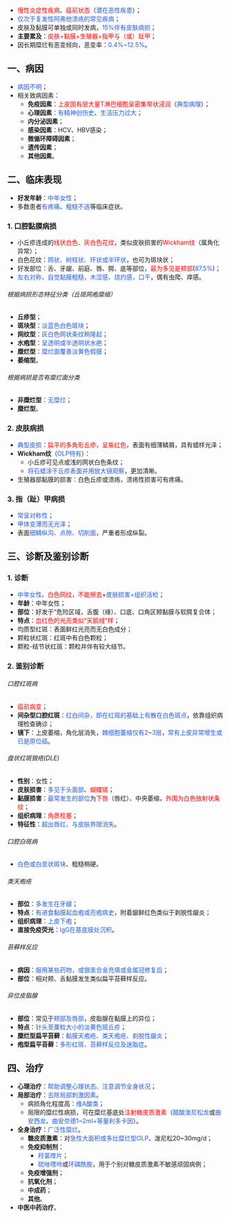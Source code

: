 * <font color="#ff0000">慢性炎症性疾病</font>、<font color="#ff0000">癌前状态</font>（<font color="#245bdb">潜在恶性疾患</font>）；
* <font color="#245bdb">仅次于复发性阿弗他溃疡的常见疾病</font>；
* 皮肤及黏膜可单独或同时发病，<font color="#245bdb">15%伴有皮肤病损</font>；
* **主要累及**：<font color="#ff0000">皮肤+黏膜+生殖器+指甲与（或）趾甲</font>；
* 因长期糜烂有恶变倾向，恶变率：<font color="#245bdb">0.4%~12.5%</font>。

## 一、病因
* <font color="#245bdb">病因不明</font>；
* 相关致病因素：
	* **免疫因素**：<font color="#ff0000">上皮固有层大量T淋巴细胞呈密集带状浸润</font>（<font color="#245bdb">典型病理</font>）；
	* **心理因素**：<font color="#245bdb">有精神创伤史</font>、<font color="#245bdb">生活压力过大</font>；
	* **内分泌因素**；
	* **感染因素**：HCV、HBV感染；
	* **微循环障碍因素**；
	* **遗传因素**；
	* **其他因素**。

## 二、临床表现
* **好发年龄**：<font color="#245bdb">中年女性</font>；
* 多数患者<font color="#245bdb">有疼痛</font>、<font color="#245bdb">粗糙不适</font>等临床症状。
### 1. 口腔黏膜病损
* 小丘疹连成的<font color="#ff0000">线状白色、灰白色花纹</font>，类似皮肤损害的<font color="#ff0000">Wickham纹</font>（属角化异常）；
* 白色花纹：<font color="#245bdb">网状、树枝状、环状或半环状</font>，也可为斑块状；
* 好发部位：舌、牙龈、前庭、唇、腭、底等部位，<font color="#ff0000">最为多见是颊部</font>(<font color="#245bdb">87.5%</font>)；
* <font color="#245bdb">左右对称，自觉黏膜粗糙，木涩感、烧灼感，口干</font>，偶有虫爬、痒感。
###### 根据病损形态特征分类（丘斑网疱糜缩）
* **丘疹型**；
* **斑块型**：<font color="#245bdb">淡蓝色白色斑块</font>；
* **网纹型**：<font color="#245bdb">灰白色网状条纹稍隆起</font>；
* **水疱型**：<font color="#245bdb">呈透明或半透明状水疤</font>；
* **糜烂型**：<font color="#245bdb">糜烂面覆善淡黄色假膜</font>；
* **萎缩型**。
###### 根据病损是否有糜烂面分类
* **非糜烂型**：<font color="#245bdb">无糜烂</font>；
* **糜烂型**。
### 2. 皮肤病损
* <font color="#245bdb">典型皮损</font>：<font color="#ff0000">扁平的多角形丘疹，呈紫红色</font>，表面有细薄鳞屑，具有蜡样光泽；
* **Wickham纹**（<font color="#245bdb">OLP特有</font>）：
	* 小丘疹可见点或浅的网状白色条纹；
	* <font color="#245bdb">将石蜡涂于丘疹表面并用放大镜观察</font>，更加清晰。
* 生殖器部黏膜的损害：白色丘疹或溃疡，溃疡性损害可有疼痛。
### 3. 指（趾）甲病损
* <font color="#245bdb">常呈对称性</font>；
* <font color="#245bdb">甲体变薄而无光泽</font>；
* 表面<font color="#245bdb">细鳞纵沟、点隙、切削面</font>，严重者形成纵裂。

## 三、诊断及鉴别诊断
### 1. 诊断
* <font color="#245bdb">中年女性</font>、<font color="#ff0000">白色网纹，不能擦去</font>+<font color="#245bdb">皮肤损害+组织活检</font>；
* **年龄**：中年女性；
* **部位**：好发于“危险区域，舌腹（缘）、口底、口角区颊黏膜与软腭复合体；
* **特点**：<font color="#ff0000">血红色的光亮类似“天鹅绒”样</font>；
* 均质型红斑：表面鲜红光亮而无白色成分；
* 颗粒状红斑：红斑中有白色颗粒；
* 颗粒-结节状红斑：颗粒并伴有较大结节。
### 2. 鉴别诊断
###### 口腔红斑病
* <font color="#ff0000">癌前病变</font>；
* **间杂型口腔红斑**：<font color="#245bdb">红白间杂，即在红斑的基础上有散在白色斑点</font>，依靠组织病理检查确诊；
* **镜下**：上皮萎缩，角化层消失，<font color="#245bdb">棘细胞萎缩仅有2~3层</font>，<font color="#245bdb">常有上皮异常增生或已是原位癌</font>。
###### 盘状红斑狼疮(DLE)
* **性别**：女性；
* **皮肤损害**：<font color="#245bdb">多见于头面部</font>、<font color="#ff0000">蝴蝶斑</font>；
* **黏膜损害**：<font color="#245bdb">最常发生的部位</font>为<font color="#ff0000">下唇</font>（唇红）、中央萎缩，<font color="#ff0000">外围为白色放射状条纹</font>；
* **组织病理**：<font color="#ff0000">角质栓塞</font>；
* **特征性**：<font color="#245bdb">超出唇红，与皮肤界限消失</font>。
###### 口腔白斑病
* <font color="#245bdb">白色或白垩状斑块</font>、粗糙稍硬。
###### 类天疱疮
* **部位**：<font color="#245bdb">多发生在牙龈</font>；
* **特点**：<font color="#245bdb">有进食黏膜起血疱或亮疱病史</font>，附着龈鲜红色类似于剥脱性龈炎；
* **组织病理**：<font color="#245bdb">上皮下疱</font>；
* **直接免疫荧光**：<font color="#245bdb">lgG在基底膜处沉积</font>。
###### 苔藓样反应
* **病因**：<font color="#245bdb">服用某些药物，或银汞合金充填或金属冠修复后</font>；
* **部位**：相对颊、舌黏膜发生类似扁平苔藓样反应。
###### 异位皮脂腺
* **部位**：常见于<font color="#245bdb">颊部及唇部</font>，皮脂腺在黏膜上的异位；
* **特点**：<font color="#245bdb">针头至粟粒大小的淡黄色斑丘疹</font>；
* **糜烂型扁平苔藓**：<font color="#245bdb">黏膜天疱疮、类天疱疮、剥脱性龈炎</font>；
* **疱型扁平苔藓**：<font color="#245bdb">多形红斑、苔藓样反应及迷脂症</font>。

## 四、治疗
* **心理治疗**：<font color="#245bdb">帮助调整心理状态、注意调节全身状况</font>；
* **局部治疗**：<font color="#245bdb">去除局部刺激因素</font>。
	* 病损角化程度高：<font color="#245bdb">维A酸类</font>；
	* 局限的糜烂性病损，可在糜烂基底处<font color="#ff0000">注射糖皮质激素</font>（<font color="#245bdb">醋酸泼尼松龙</font>或<font color="#245bdb">曲安西龙</font>、<font color="#245bdb">曲安奈德1~2ml+等量利多卡因</font>）。
* **全身治疗**：<font color="#245bdb">广泛性糜烂</font>。
	* **糖皮质激素**：对<font color="#245bdb">急性大面积或多灶糜烂型OLP</font>、泼尼松20~30mg/d；
	* **免疫抑制剂**：
		* <font color="#245bdb">羟氯喹片</font>；
		* <font color="#245bdb">硫唑嘌呤</font>或<font color="#245bdb">环磷酰胺</font>，用于个别对糖皮质激素不敏感顽固病例；
	* **免疫增强剂**；
	* **抗氧化剂**；
	* **中成药**；
	* **其他**。
* **中医中药治疗**。



